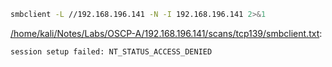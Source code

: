 ```bash
smbclient -L //192.168.196.141 -N -I 192.168.196.141 2>&1
```

[/home/kali/Notes/Labs/OSCP-A/192.168.196.141/scans/tcp139/smbclient.txt](file:///home/kali/Notes/Labs/OSCP-A/192.168.196.141/scans/tcp139/smbclient.txt):

```
session setup failed: NT_STATUS_ACCESS_DENIED


```
